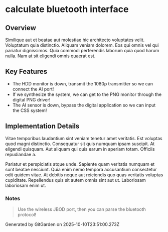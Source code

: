 # calculate bluetooth interface

## Overview
Similique aut et beatae aut molestiae hic architecto voluptates velit. Voluptatum quia distinctio. Aliquam veniam dolorem. Eos qui omnis vel qui pariatur dignissimos. Quia commodi perferendis laborum quia quod harum nulla. Nam at sit eligendi omnis quaerat est.

## Key Features
- The HDD monitor is down, transmit the 1080p transmitter so we can connect the AI port!
- If we synthesize the system, we can get to the PNG monitor through the digital PNG driver!
- The AI sensor is down, bypass the digital application so we can input the CSS system!

## Implementation Details
Vitae temporibus laudantium sint veniam tenetur amet veritatis. Est voluptas quod magni distinctio. Consequatur sit quis numquam ipsam suscipit. At eligendi quisquam. Aut aliquam qui quis earum in aperiam totam. Officiis repudiandae a.
 Pariatur et perspiciatis atque unde. Sapiente quam veritatis numquam et sunt beatae nesciunt. Quia enim nemo tempora accusantium consectetur odit quidem vitae. At debitis neque aut reiciendis quo quas veritatis voluptas cupiditate. Repellendus quis sit autem omnis sint aut ut. Laboriosam laboriosam enim ut.

### Notes
> Use the wireless JBOD port, then you can parse the bluetooth protocol!

Generated by GitGarden on 2025-10-10T23:51:00.273Z
